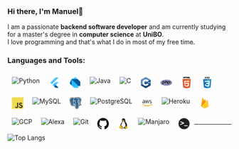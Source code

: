 ### Hi there, I'm Manuel👋
I am a passionate **backend software developer** and am currently studying for a master's degree in **computer science** at **UniBO**. <br>
I love programming and that's what I do in most of my free time.

### Languages and Tools:

<div align="center">
<img align="left" style="margin: 10px" alt="Python" height="26px" src="https://cdn.icon-icons.com/icons2/112/PNG/512/python_18894.png">
<img align="left" style="margin: 10px" alt="Flutter" height="26px" src="https://raw.githubusercontent.com/github/explore/80688e429a7d4ef2fca1e82350fe8e3517d3494d/topics/flutter/flutter.png">
<img align="left" style="margin: 10px" alt="Dart" height="26px" src="https://raw.githubusercontent.com/github/explore/80688e429a7d4ef2fca1e82350fe8e3517d3494d/topics/dart/dart.png">
<img align="left" style="margin: 10px" alt="Java" height="26px" src="https://cdn4.iconfinder.com/data/icons/logos-and-brands/512/181_Java_logo_logos-512.png">
<img align="left" style="margin: 10px" alt="C" height="26px" src="https://cdn.icon-icons.com/icons2/2415/PNG/512/c_original_logo_icon_146611.png">
<img align="left" style="margin: 10px" alt="Cpp" height="26px" src="https://raw.githubusercontent.com/github/explore/80688e429a7d4ef2fca1e82350fe8e3517d3494d/topics/cpp/cpp.png">
<img align="left" style="margin: 10px" alt="PHP" height="26px" src="https://raw.githubusercontent.com/github/explore/80688e429a7d4ef2fca1e82350fe8e3517d3494d/topics/php/php.png">
<img align="left" style="margin: 10px" alt="HTML5" height="26px" src="https://raw.githubusercontent.com/github/explore/80688e429a7d4ef2fca1e82350fe8e3517d3494d/topics/html/html.png">
<img align="left" style="margin: 10px" alt="CSS3" height="26px" src="https://raw.githubusercontent.com/github/explore/80688e429a7d4ef2fca1e82350fe8e3517d3494d/topics/css/css.png">
<img align="left" style="margin: 10px" alt="JavaScript" height="26px" src="https://raw.githubusercontent.com/github/explore/80688e429a7d4ef2fca1e82350fe8e3517d3494d/topics/javascript/javascript.png">
<img align="left" style="margin: 10px" alt="MySQL" height="26px" src="https://cdn.icon-icons.com/icons2/1381/PNG/128/mysqlworkbench_93532.png">
<img align="left" style="margin: 10px" alt="PostgreSQL" height="26px" src="https://raw.githubusercontent.com/github/explore/80688e429a7d4ef2fca1e82350fe8e3517d3494d/topics/postgresql/postgresql.png">
<img align="left" style="margin: 10px" alt="PostgreSQL" height="26px" src="https://cdn.icon-icons.com/icons2/2107/PNG/128/file_type_sqlite_icon_130153.png">

<br>
<br>

<img align="left" style="margin: 10px" alt="AWS" height="26px" src="https://raw.githubusercontent.com/github/explore/80688e429a7d4ef2fca1e82350fe8e3517d3494d/topics/aws/aws.png">
<img align="left" style="margin: 10px" alt="Heroku" height="26px" src="https://cdn.icon-icons.com/icons2/2108/PNG/512/heroku_icon_130912.png">
<img align="left" style="margin: 10px" alt="Firebase" height="26px" src="https://raw.githubusercontent.com/github/explore/80688e429a7d4ef2fca1e82350fe8e3517d3494d/topics/firebase/firebase.png">
<img align="left" style="margin: 10px" alt="GCP" height="26px" src="https://cdn.icon-icons.com/icons2/2621/PNG/512/brand_google_cloud_icon_157339.png">
<img align="left" style="margin: 10px" alt="Alexa" height="26px" src="https://cdn.icon-icons.com/icons2/2108/PNG/128/amazon_alexa_icon_130998.png">

<br>
<br>

<img align="left" style="margin: 10px" alt="Git" height="26px" src="https://cdn.icon-icons.com/icons2/2415/PNG/128/git_plain_logo_icon_146507.png">
<img align="left" style="margin: 10px" alt="GitHub" height="26px" src="https://raw.githubusercontent.com/github/explore/78df643247d429f6cc873026c0622819ad797942/topics/github/github.png">
<img align="left" style="margin: 10px" alt="Linux" height="26px" src="https://raw.githubusercontent.com/github/explore/80688e429a7d4ef2fca1e82350fe8e3517d3494d/topics/linux/linux.png">
<img align="left" style="margin: 10px" alt="Manjaro" height="26px" src="https://cdn.icon-icons.com/icons2/1381/PNG/512/manjarowelcome_94304.png">
<img align="left" style="margin: 10px" alt="Terminal" height="26px" src="https://raw.githubusercontent.com/github/explore/80688e429a7d4ef2fca1e82350fe8e3517d3494d/topics/terminal/terminal.png">

<br>
<br>

</div>

---

<!-- ![ManuelArto's github stats](https://github-readme-stats.vercel.app/api?username=ManuelArto&theme=calm&show_icons=true&hide=contribs,issues) -->

![Top Langs](https://github-readme-stats.vercel.app/api/top-langs/?username=ManuelArto&layout=compact&exclude_repo=ManuelArto.github.io&hide=swift)

